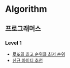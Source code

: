 # Algorithm
## 프로그래머스
### Level 1
- [로또의 최고 순위와 최저 순위](https://programmers.co.kr/learn/courses/30/lessons/77484)
- [신규 아이디 추천](https://programmers.co.kr/learn/courses/30/lessons/72410?language=java)